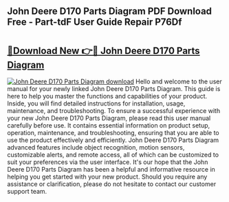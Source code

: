 ## John Deere D170 Parts Diagram PDF Download Free - Part-tdF User Guide Repair P76Df

# <h2><a href="http://dfpyj9.blite.top/?on=John+Deere+D170+Parts+Diagram">🔗Download New 👉🔴 John Deere D170 Parts Diagram</a></h2>

[![John Deere D170 Parts Diagram download](https://i.imgur.com/lujVjoI.png)](http://dfpyj9.blite.top/?on=John+Deere+D170+Parts+Diagram)
Hello and welcome to the user manual for your newly linked John Deere D170 Parts Diagram. This guide is here to help you master the functions and capabilities of your product. Inside, you will find detailed instructions for installation, usage, maintenance, and troubleshooting. To ensure a successful experience with your new John Deere D170 Parts Diagram, please read this user manual carefully before use. It contains essential information on product setup, operation, maintenance, and troubleshooting, ensuring that you are able to use the product effectively and efficiently. John Deere D170 Parts Diagram advanced features include object recognition, motion sensors, customizable alerts, and remote access, all of which can be customized to suit your preferences via the user interface. It's our hope that the John Deere D170 Parts Diagram has been a helpful and informative resource in helping you get started with your new product. Should you require any assistance or clarification, please do not hesitate to contact our customer support team.
